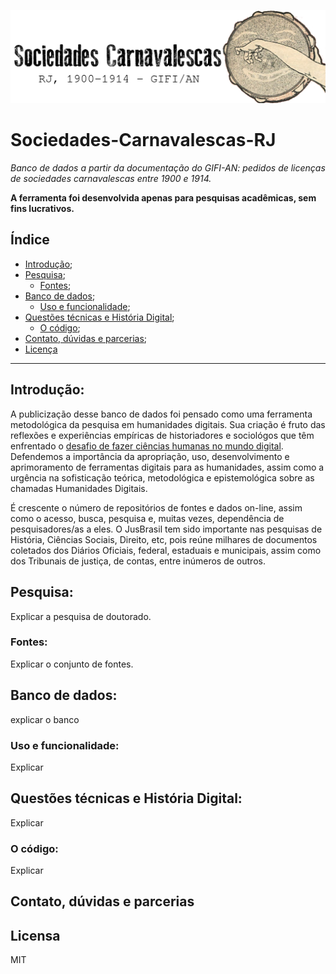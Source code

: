 <p align="center"><img src="https://github.com/ericbrasiln/Sociedades-Carnavalescas-RJ/blob/gh-pages/images/capa%20banco%20de%20dados.png"/></p>

# Sociedades-Carnavalescas-RJ
 *Banco de dados a partir da documentação do GIFI-AN: pedidos de licenças de sociedades carnavalescas entre 1900 e 1914.*

**A ferramenta foi desenvolvida apenas para pesquisas acadêmicas, sem fins lucrativos.**


## Índice
- [Introdução](#introdução);
- [Pesquisa](#pesquisa);
  - [Fontes](#fontes);
- [Banco de dados](#banco-de-dados);
  - [Uso e funcionalidade](#uso-e-funcionalidade);
- [Questões técnicas e História Digital](#questões-técnicas-e-história-digital);
  - [O código](#o-código);
- [Contato, dúvidas e parcerias](#contato-dúvidas-e-parcerias);
- [Licença](#licensa)
____
## Introdução:
A publicização desse banco de dados foi pensado como uma ferramenta metodológica da pesquisa em humanidades digitais. Sua criação é fruto das reflexões e experiências empíricas de historiadores e sociológos que têm enfrentado o [desafio de fazer ciências humanas no mundo digital](http://bibliotecadigital.fgv.br/ojs/index.php/reh/article/view/79933).
Defendemos a importância da apropriação, uso, desenvolvimento e aprimoramento de ferramentas
digitais para as humanidades, assim como a urgência na sofisticação teórica, metodológica e epistemológica sobre as chamadas Humanidades Digitais.

É crescente o número de repositórios de fontes e dados on-line, assim como o acesso, busca, pesquisa e, muitas vezes, dependência de pesquisadores/as a eles. O JusBrasil tem sido importante nas pesquisas de História, Ciências Sociais, Direito, etc, pois reúne milhares de documentos coletados dos Diários Oficiais, federal, estaduais e municipais, assim como dos Tribunais de justiça, de contas, entre inúmeros de outros.

## Pesquisa:
Explicar a pesquisa de doutorado.
### Fontes:
Explicar o conjunto de fontes.

## Banco de dados:
explicar o banco

### Uso e funcionalidade:
Explicar

## Questões técnicas e História Digital:
Explicar
### O código:
Explicar

## Contato, dúvidas e parcerias

## Licensa
MIT
